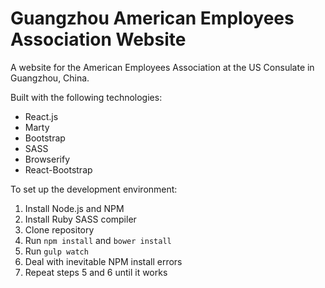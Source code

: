 Guangzhou American Employees Association Website
===

A website for the American Employees Association at the US Consulate in Guangzhou, China.  

Built with the following technologies:

* React.js
* Marty
* Bootstrap
* SASS
* Browserify
* React-Bootstrap

To set up the development environment:

1. Install Node.js and NPM
2. Install Ruby SASS compiler
3. Clone repository
4. Run ```npm install``` and ```bower install```
5. Run ```gulp watch```
6. Deal with inevitable NPM install errors
7. Repeat steps 5 and 6 until it works


